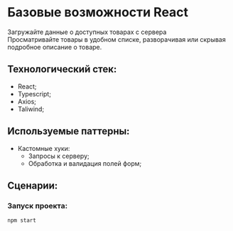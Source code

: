 # Базовые возможности React

Загружайте данные о доступных товарах с сервера  
Просматривайте товары в удобном списке, разворачивая или скрывая подробное описание о товаре.  

## Технологический стек:
- React;
- Typescript;
- Axios;
- Taliwind;

## Используемые паттерны:
- Кастомные хуки:
  - Запросы к серверу;
  - Обработка и валидация полей форм;


## Сценарии:

### Запуск проекта:
```bash
npm start
```
